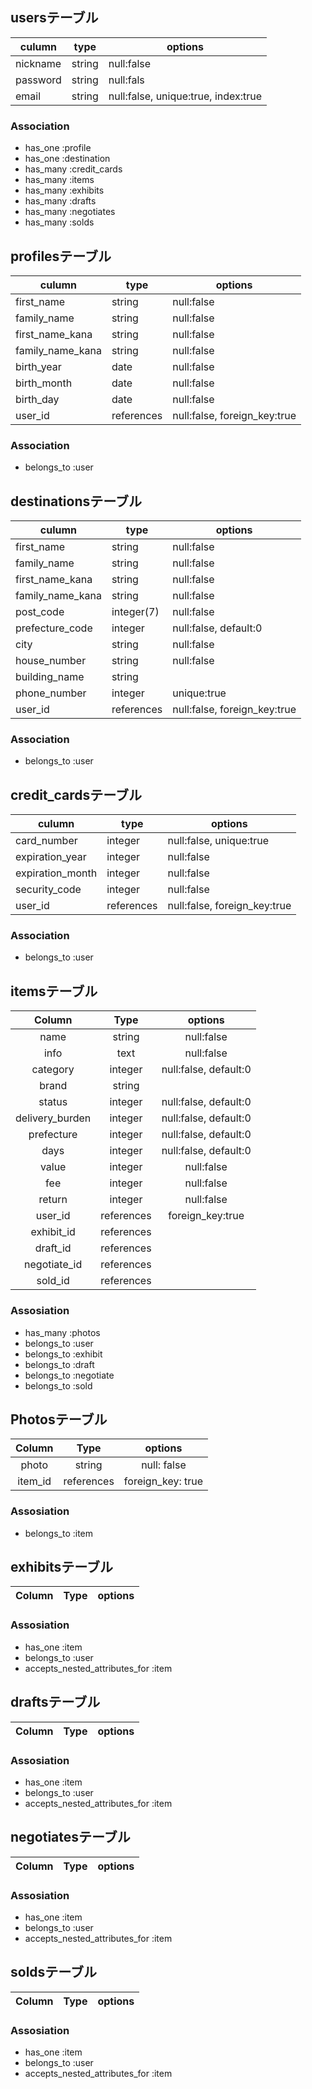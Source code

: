 ## usersテーブル
|culumn|type|options|
|------|----|-------|
|nickname|string|null:false
|password|string|null:fals|
|email|string|null:false, unique:true, index:true|

### Association
- has_one :profile
- has_one :destination
- has_many :credit_cards
- has_many :items
- has_many :exhibits
- has_many :drafts
- has_many :negotiates
- has_many :solds


## profilesテーブル
|culumn|type|options|
|------|----|-------|
|first_name|string|null:false|
|family_name|string|null:false|
|first_name_kana|string|null:false|
|family_name_kana|string|null:false|
|birth_year|date|null:false|
|birth_month|date|null:false|
|birth_day|date|null:false|
|user_id|references|null:false, foreign_key:true|

### Association
- belongs_to :user

## destinationsテーブル
|culumn|type|options|
|------|----|-------|
|first_name|string|null:false|
|family_name|string|null:false|
|first_name_kana|string|null:false|
|family_name_kana|string|null:false|
|post_code|integer(7)|null:false|
|prefecture_code|integer|null:false, default:0|
|city|string|null:false|
|house_number|string|null:false|
|building_name|string||
|phone_number|integer|unique:true|
|user_id|references|null:false, foreign_key:true|

### Association
- belongs_to :user

## credit_cardsテーブル
|culumn|type|options|
|------|----|-------|
|card_number|integer|null:false, unique:true|
|expiration_year|integer|null:false|
|expiration_month|integer|null:false|
|security_code|integer|null:false|
|user_id|references|null:false, foreign_key:true|

### Association
- belongs_to :user

## itemsテーブル
|Column|Type|options|
|:----:|:--:|:-----:|
|name|string|null:false|
|info|text|null:false|
|category|integer|null:false, default:0|
|brand|string|
|status|integer|null:false, default:0|
|delivery_burden|integer|null:false, default:0|
|prefecture|integer|null:false, default:0|
|days|integer|null:false, default:0|
|value|integer|null:false|
|fee|integer|null:false|
|return|integer|null:false|
|user_id|references|foreign_key:true|
|exhibit_id|references|
|draft_id|references|
|negotiate_id|references|
|sold_id|references|

### Assosiation 
- has_many :photos
- belongs_to :user
- belongs_to :exhibit
- belongs_to :draft
- belongs_to :negotiate
- belongs_to :sold

## Photosテーブル
|Column|Type|options|
|:----:|:--:|:-----:|
|photo|string|null: false|
|item_id|references|foreign_key: true|

### Assosiation 
- belongs_to :item

## exhibitsテーブル
|Column|Type|options|
|:----:|:--:|:-----:|

### Assosiation 
- has_one :item
- belongs_to :user
- accepts_nested_attributes_for :item

## draftsテーブル
|Column|Type|options|
|:----:|:--:|:-----:|

### Assosiation 
- has_one :item
- belongs_to :user
- accepts_nested_attributes_for :item

## negotiatesテーブル
|Column|Type|options|
|:----:|:--:|:-----:|

### Assosiation 
- has_one :item
- belongs_to :user
- accepts_nested_attributes_for :item

## soldsテーブル
|Column|Type|options|
|:----:|:--:|:-----:|

### Assosiation 
- has_one :item
- belongs_to :user
- accepts_nested_attributes_for :item

